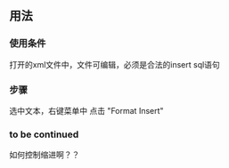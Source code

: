 ## 用法

### 使用条件
打开的xml文件中，文件可编辑，必须是合法的insert sql语句

### 步骤
选中文本，右键菜单中 点击 "Format Insert"

### to be continued
如何控制缩进啊？？